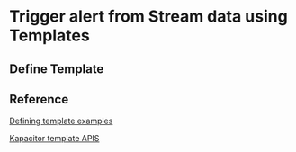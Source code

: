 # Trigger alert from Stream data using Templates

## Define Template

## Reference

[Defining template examples](https://docs.influxdata.com/kapacitor/v1.0/examples/template_tasks/)

[Kapacitor template APIS](https://docs.influxdata.com/kapacitor/v1.0/api/api/#templates)